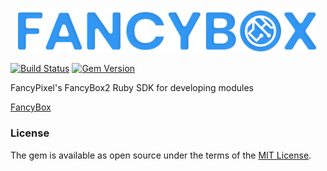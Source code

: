 <p align="center">
  <img width="480" src="assets/logo.png"/>
</p>

[![Build Status](https://travis-ci.org/FancyPixel/fancybox2-ruby-sdk.svg)](https://travis-ci.org/FancyPixel/fancybox2-ruby-sdk)
[![Gem Version](https://badge.fury.io/rb/fancybox2.svg)](https://badge.fury.io/rb/fancybox2)

FancyPixel's FancyBox2 Ruby SDK for developing modules

[FancyBox](https://www.fancypixel.it/fancybox-standard/)

### License

The gem is available as open source under the terms of the [MIT License](http://opensource.org/licenses/MIT).
